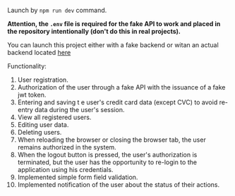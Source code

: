 Launch by `npm run dev` command. 

**Attention, the `.env` file is required for the fake API to work and placed in the
repository intentionally (don't do this in real projects).** 

You can launch this project either with a fake backend or witan an actual backend located [here](https://github.com/rukivbruki/User-Auth-Credit-Card-Server)

Functionality:
1. User registration.
2. Authorization of the user through a fake API with the issuance of a fake jwt token. 
3. Entering and saving t e user's credit card data (except CVC) to avoid re-entry data during the user's session.
4. View all registered users.
5. Editing user data. 
6. Deleting users.
7. When reloading the browser or closing the browser tab, the user remains authorized in the system.
8. When the logout button is pressed, the user's authorization is terminated, but the user has the opportunity to re-login to the application using his credentials. 
9. Implemented simple form field validation. 
10. Implemented notification of the user about the status of their actions.
